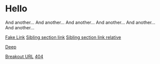 # Hello 

And another...
And another...
And another...
And another...
And another...
And another...

[Fake Link](http://fake.org/)
[Sibling section link](sibling.md#heading)
[Sibling section link relative](./sibling.md#heading)

[Deep](./reference/awesome/linked-page.md#deep-linked-page)

[Breakout URL](../pizza.md)
[404](./reference/pizza.md)
